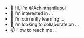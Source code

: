 - 👋 Hi, I’m @Achinthanilupul
- 👀 I’m interested in ...
- 🌱 I’m currently learning ...
- 💞️ I’m looking to collaborate on ...
- 📫 How to reach me ...

<!---
Achinthanilupul/Achinthanilupul is a ✨ special ✨ repository because its `README.md` (this file) appears on your GitHub profile.
You can click the Preview link to take a look at your changes.
--->

